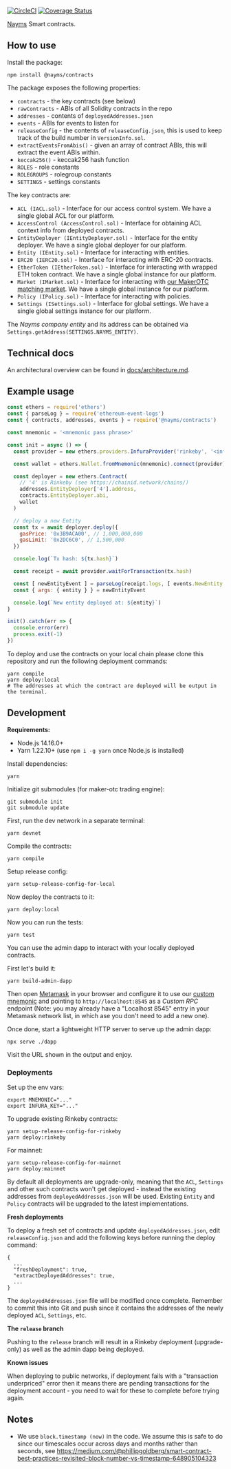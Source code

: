 [![CircleCI](https://circleci.com/gh/nayms/contracts/tree/master.svg?style=svg)](https://circleci.com/gh/nayms/contracts/tree/master) [![Coverage Status](https://coveralls.io/repos/github/nayms/contracts/badge.svg?branch=master)](https://coveralls.io/github/nayms/contracts?branch=master)

[Nayms](https://nayms.io) Smart contracts.

## How to use

Install the package:

```
npm install @nayms/contracts
```

The package exposes the following properties:

* `contracts` - the key contracts (see below)
* `rawContracts` - ABIs of all Solidity contracts in the repo
* `addresses` - contents of `deployedAddresses.json`
* `events` - ABIs for events to listen for
* `releaseConfig` - the contents of `releaseConfig.json`, this is used to keep track of the build number in `VersionInfo.sol`.
* `extractEventsFromAbis()` - given an array of contract ABIs, this will extract the event ABIs within.
* `keccak256()` - keccak256 hash function
* `ROLES` - role constants
* `ROLEGROUPS` - rolegroup constants
* `SETTINGS` - settings constants

The key contracts are:

* `ACL (IACL.sol)` - Interface for our access control system. We have a single global ACL for our platform.
* `AccessControl (AccessControl.sol)` - Interface for obtaining ACL context info from deployed contracts.
* `EntityDeployer (IEntityDeployer.sol)` - Interface for the entity deployer. We have a single global deployer for our platform.
* `Entity (IEntity.sol)` - Interface for interacting with entities.
* `ERC20 (IERC20.sol)` - Interface for interacting with ERC-20 contracts.
* `EtherToken (IEtherToken.sol)` - Interface for interacting with wrapped ETH token contract. We have a single global instance for our platform.
* `Market (IMarket.sol)` - Interface for interacting with [our MakerOTC matching market](https://github.com/nayms/maker-otc). We have a single global instance for our platform.
* `Policy (IPolicy.sol)` - Interface for interacting with policies.
* `Settings (ISettings.sol)` - Interface for global settings. We have a single global settings instance for our platform.

The _Nayms company entity_ and its address can be obtained via `Settings.getAddress(SETTINGS.NAYMS_ENTITY)`.

## Technical docs

An architectural overview can be found in [docs/architecture.md](docs/architecture.md).

## Example usage

```js
const ethers = require('ethers')
const { parseLog } = require('ethereum-event-logs')
const { contracts, addresses, events } = require('@nayms/contracts')

const mnemonic = '<mnemonic pass phrase>'

const init = async () => {
  const provider = new ethers.providers.InfuraProvider('rinkeby', '<infura token>')

  const wallet = ethers.Wallet.fromMnemonic(mnemonic).connect(provider)

  const deployer = new ethers.Contract(
    // '4' is Rinkeby (see https://chainid.network/chains/)
    addresses.EntityDeployer['4'].address,
    contracts.EntityDeployer.abi,
    wallet
  )

  // deploy a new Entity
  const tx = await deployer.deploy({
    gasPrice: '0x3B9ACA00', // 1,000,000,000
    gasLimit: '0x2DC6C0', // 1,500,000
  })

  console.log(`Tx hash: ${tx.hash}`)

  const receipt = await provider.waitForTransaction(tx.hash)

  const [ newEntityEvent ] = parseLog(receipt.logs, [ events.NewEntity ])
  const { args: { entity } } = newEntityEvent

  console.log(`New entity deployed at: ${entity}`)
}

init().catch(err => {
  console.error(err)
  process.exit(-1)
})
```

To deploy and use the contracts on your local chain please clone this repository and run the following deployment commands:

```shell
yarn compile
yarn deploy:local
# The addresses at which the contract are deployed will be output in the terminal.
```
## Development

**Requirements:**

* Node.js 14.16.0+
* Yarn 1.22.10+ (use `npm i -g yarn` once Node.js is installed)

Install dependencies:

```shell
yarn
```

Initialize git submodules (for maker-otc trading engine):

```shell
git submodule init
git submodule update
```

First, run the dev network in a separate terminal:

```shell
yarn devnet
```

Compile the contracts:

```shell
yarn compile
```

Setup release config:

```
yarn setup-release-config-for-local
```

Now deploy the contracts to it:

```shell
yarn deploy:local
```

Now you can run the tests:

```shell
yarn test
```

You can use the admin dapp to interact with your locally deployed contracts. 

First let's build it:

```
yarn build-admin-dapp
```

Then open [Metamask](https://metamask.io/) in your browser and configure it to use our [custom mnemonic](https://github.com/nayms/contracts/blob/master/package.json#L21) and pointing to `http://localhost:8545` as a _Custom RPC_ endpoint (Note: you may already have a "Localhost 8545" entry in your Metamask network list, in which ase you don't need to add a new one).

Once done, start a lightweight HTTP server to serve up the admin dapp:

```
npx serve ./dapp
```

Visit the URL shown in the output and enjoy.

### Deployments


Set up the env vars:

```shell
export MNEMONIC="..."
export INFURA_KEY="..."
```

To upgrade existing Rinkeby contracts:

```shell
yarn setup-release-config-for-rinkeby
yarn deploy:rinkeby
```

For mainnet:

```shell
yarn setup-release-config-for-mainnet
yarn deploy:mainnet
```

By default all deployments are upgrade-only, meaning that the `ACL`, `Settings` and other such contracts won't get deployed - instead the existing addresses from `deployedAddresses.json` will be used. Existing `Entity` and `Policy` contracts will be upgraded to the latest implementations.

**Fresh deployments**

To deploy a fresh set of contracts and update `deployedAddresses.json`, edit `releaseConfig.json` and add the following keys before running the deploy command:

```shell
{
  ...
  "freshDeployment": true,
  "extractDeployedAddresses": true,
  ...
}
```

The `deployedAddresses.json` file will be modified once complete. Remember to commit this into Git and push since it contains the addresses of the newly deployed `ACL`, `Settings`, etc.

**The `release` branch**

Pushing to the `release` branch will result in a Rinkeby deployment (upgrade-only) as well as the admin dapp being deployed.

**Known issues**

When deploying to public networks, if deployment fails with a "transaction underpriced" error then it means there are pending transactions for the deployment account - you need to wait for these to complete before trying again.


## Notes

* We use `block.timestamp (now)` in the code. We assume this is safe to do since our timescales occur across days and months rather than seconds, see https://medium.com/@phillipgoldberg/smart-contract-best-practices-revisited-block-number-vs-timestamp-648905104323
